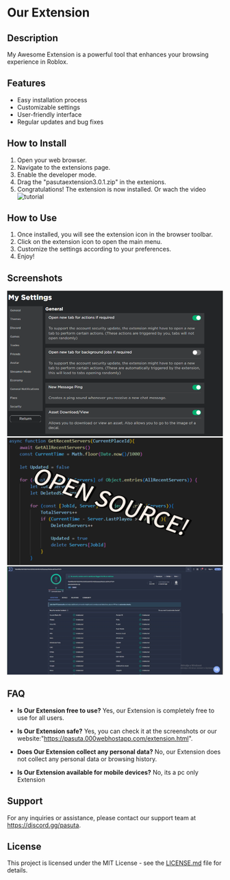 # Our Extension

## Description
My Awesome Extension is a powerful tool that enhances your browsing experience in Roblox.

## Features
- Easy installation process
- Customizable settings
- User-friendly interface
- Regular updates and bug fixes

## How to Install
1. Open your web browser.
2. Navigate to the extensions page.
3. Enable the developer mode.
4. Drag the "pasutaextension3.0.1.zip" in the extenions.
5. Congratulations! The extension is now installed.
   Or wach the video
![tutorial](https://streamable.com/xilam7)
## How to Use
1. Once installed, you will see the extension icon in the browser toolbar.
2. Click on the extension icon to open the main menu.
3. Customize the settings according to your preferences.
4. Enjoy!

## Screenshots
![Screenshot 1](screenshot1.png)
![Screenshot 2](screenshot2.png)
![Screenshot 3](screenshot3.png)

## FAQ
- **Is Our Extension free to use?**
  Yes, our Extension is completely free to use for all users.

- **Is Our Extension safe?**
  Yes, you can check it at the screenshots or our website:"https://pasuta.000webhostapp.com/extension.html".
- **Does Our Extension collect any personal data?**
  No, our Extension does not collect any personal data or browsing history.

- **Is Our Extension available for mobile devices?**
  No, its a pc only Extension

## Support
For any inquiries or assistance, please contact our support team at https://discord.gg/pasuta.

## License
This project is licensed under the MIT License - see the [LICENSE.md](LICENSE.md) file for details.
